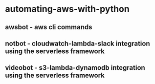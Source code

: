 # automating-aws-with-python

## awsbot - aws cli commands

## notbot - cloudwatch-lambda-slack integration using the serverless framework

## videobot - s3-lambda-dynamodb integration using the serverless framework
